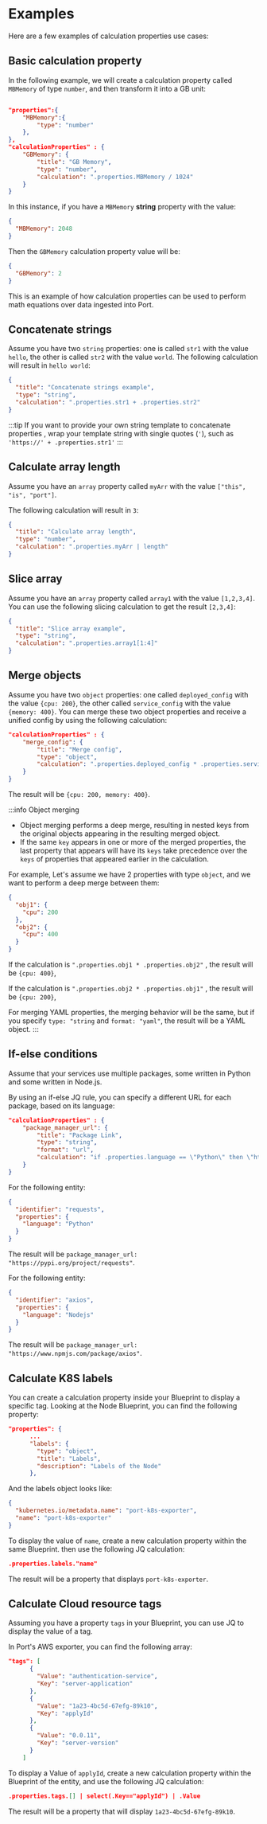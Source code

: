 # Examples

Here are a few examples of calculation properties use cases:

## Basic calculation property

In the following example, we will create a calculation property called `MBMemory` of type `number`, and then transform it into a GB unit:

```json showLineNumbers

"properties":{
    "MBMemory":{
        "type": "number"
    },
},
"calculationProperties" : {
    "GBMemory": {
        "title": "GB Memory",
        "type": "number",
        "calculation": ".properties.MBMemory / 1024"
    }
}
```

In this instance, if you have a `MBMemory` **string** property with the value:

```json showLineNumbers
{
  "MBMemory": 2048
}
```

Then the `GBMemory` calculation property value will be:

```json showLineNumbers
{
  "GBMemory": 2
}
```

This is an example of how calculation properties can be used to perform math equations over data ingested into Port.

## Concatenate strings

Assume you have two `string` properties: one is called `str1` with the value `hello`, the other is called `str2` with the value `world`.
The following calculation will result in `hello world`:

```json showLineNumbers
{
  "title": "Concatenate strings example",
  "type": "string",
  "calculation": ".properties.str1 + .properties.str2"
}
```

:::tip
If you want to provide your own string template to concatenate properties , wrap your template string with single quotes (`'`), such as `'https://' + .properties.str1'`
:::

## Calculate array length

Assume you have an `array` property called `myArr` with the value `["this", "is", "port"]`.

The following calculation will result in `3`:

```json showLineNumbers
{
  "title": "Calculate array length",
  "type": "number",
  "calculation": ".properties.myArr | length"
}
```

## Slice array

Assume you have an `array` property called `array1` with the value `[1,2,3,4]`. You can use the following slicing calculation to get the result `[2,3,4]`:

```json showLineNumbers
{
  "title": "Slice array example",
  "type": "string",
  "calculation": ".properties.array1[1:4]"
}
```

## Merge objects

Assume you have two `object` properties: one called `deployed_config` with the value `{cpu: 200}`, the other called `service_config` with the value `{memory: 400}`. You can merge these two object properties and receive a unified config by using the following calculation:

```json showLineNumbers
"calculationProperties" : {
    "merge_config": {
        "title": "Merge config",
        "type": "object",
        "calculation": ".properties.deployed_config * .properties.service_config",
    }
}
```

The result will be `{cpu: 200, memory: 400}`.

:::info Object merging

- Object merging performs a deep merge, resulting in nested keys from the original objects appearing in the resulting merged object.
- If the same `key` appears in one or more of the merged properties, the last property that appears will have its `keys` take precedence over the `keys` of properties that appeared earlier in the calculation.

For example, Let's assume we have 2 properties with type `object`, and we want to perform a deep merge between them:

```json showLineNumbers
{
  "obj1": {
    "cpu": 200
  },
  "obj2": {
    "cpu": 400
  }
}
```

If the calculation is `".properties.obj1 * .properties.obj2"` , the result will be `{cpu: 400}`,

If the calculation is `".properties.obj2 * .properties.obj1"` , the result will be `{cpu: 200}`,

For merging YAML properties, the merging behavior will be the same, but if you specify `type: "string` and `format: "yaml"`, the result will be a YAML object.
:::

## If-else conditions

Assume that your services use multiple packages, some written in Python and some written in Node.js.

By using an if-else JQ rule, you can specify a different URL for each package, based on its language:

```json showLineNumbers
"calculationProperties" : {
    "package_manager_url": {
        "title": "Package Link",
        "type": "string",
        "format": "url",
        "calculation": "if .properties.language == \"Python\" then \"https://pypi.org/project/\" + .identifier else \"https://www.npmjs.com/package/\" + .identifier end",
    }
}
```

For the following entity:

```json showLineNumbers
{
  "identifier": "requests",
  "properties": {
    "language": "Python"
  }
}
```

The result will be `package_manager_url: "https://pypi.org/project/requests"`.

For the following entity:

```json showLineNumbers
{
  "identifier": "axios",
  "properties": {
    "language": "Nodejs"
  }
}
```

The result will be `package_manager_url: "https://www.npmjs.com/package/axios"`.

## Calculate K8S labels

You can create a calculation property inside your Blueprint to display a specific tag. Looking at the Node Blueprint, you can find the following property:

```json
"properties": {
      ...
      "labels": {
        "type": "object",
        "title": "Labels",
        "description": "Labels of the Node"
      },
```

And the labels object looks like:

```json
{
  "kubernetes.io/metadata.name": "port-k8s-exporter",
  "name": "port-k8s-exporter"
}
```

To display the value of `name`, create a new calculation property within the same Blueprint. then use the following JQ calculation:

```json
.properties.labels."name"
```

The result will be a property that displays `port-k8s-exporter`.

## Calculate Cloud resource tags

Assuming you have a property `tags` in your Blueprint, you can use JQ to display the value of a tag.

In Port's AWS exporter, you can find the following array:

```json
"tags": [
      {
        "Value": "authentication-service",
        "Key": "server-application"
      },
      {
        "Value": "1a23-4bc5d-67efg-89k10",
        "Key": "applyId"
      },
      {
        "Value": "0.0.11",
        "Key": "server-version"
      }
    ]
```

To display a Value of `applyId`, create a new calculation property within the Blueprint of the entity, and use the following JQ calculation:

```json
.properties.tags.[] | select(.Key=="applyId") | .Value
```

The result will be a property that will display `1a23-4bc5d-67efg-89k10`.

